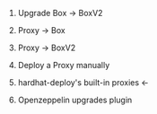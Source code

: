 1. Upgrade Box -> BoxV2
2. Proxy -> Box
3. Proxy -> BoxV2

1. Deploy a Proxy manually
2. hardhat-deploy's built-in proxies <-
3. Openzeppelin upgrades plugin